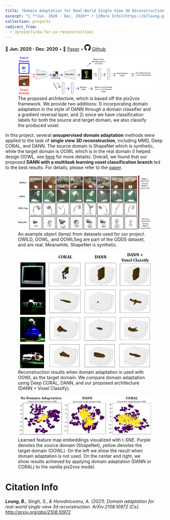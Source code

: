 ```yaml
---
title: "Domain Adaptation for Real-World Single View 3D Reconstruction"
excerpt: "📅 **Jun. 2020 - Dec. 2020** • 🔎[More Info](https://b7leung.github.io/projects/da-for-sv-reconstruction/) • 📄 [Paper](http://arxiv.org/pdf/2108.10972.pdf) <br/> Studies the application of several domain adaptation techniques (MMD, Deep CORAL, DANN) to enable unsupervised transfer from CAD ShapeNet data to real world data, for the task of single view 3D reconstruction. <br/><img src='/images/DA_For_SVR_Main_Picture.png'>"
collection: projects
redirect_from: 
  - /projects/da-for-sv-reconstruction/
---
```


📅 **Jun. 2020 - Dec. 2020** • 📄 [Paper](http://arxiv.org/pdf/2108.10972.pdf) • <img src="/images/github_icon.png" width="20" height="20"> [Github](https://github.com/b7leung/Domain-Adaptation-Single-View-Reconstruction)

<figure>
  <img src="/images/DA_For_SVR_Main_Picture.png" >
  <figcaption>The proposed architecture, which is based off the pix2vox framework. We provide two additions: 1) incorporating domain adaptation in the style of DANN through a domain classifier and a gradient reversal layer, and 2) since we have classification labels for both the source and target domain, we also classify the produced voxel.</figcaption>
</figure>

In this project, several **unsupervised domain adaptation** methods were applied to the task of **single view 3D reconstruction**, including MMD, Deep CORAL, and DANN. The source domain is ShapeNet which is synthetic, while the target domain is OOWL which is in the real domain (I helped design OOWL, see [here](https://b7leung.github.io/projects/drone-flight-dataset/) for more details). Overall, we found that our proposed **DANN with a multitask learning voxel classification branch** led to the best results. For details, please refer to the [paper](http://arxiv.org/pdf/2108.10972.pdf).


<figure>
  <img src="/images/da_svr/oowl.png" >
  <figcaption>An example object (lamp) from datasets used for our project. OWILD, OOWL, and OOWLSeg are part of the ODDS dataset, and are real. Meanwhile, ShapeNet is synthetic.</figcaption>
</figure>

<figure>
  <img src="/images/da_svr/qual.png" >
  <figcaption>Reconstruction results when domain adaptation is used with OOWL as the target domain. We compare domain adaptation using Deep CORAL, DANN, and our proposed architecture (DANN + Voxel Classify).</figcaption>
</figure>

<figure>
  <img src="/images/da_svr/tsne.png" >
  <figcaption>Learned feature map embeddings visualized with t-SNE. Purple denotes the source domain (ShapeNet), yellow denotes the target domain (OOWL). On the left we show the result when domain adaptation is not used. On the center and right, we show results achieved by applying domain adaptation (DANN or CORAL) to the vanilla pix2vox model.</figcaption>
</figure>


Citation Info
======

_**Leung, B.**, Singh, S., & Horodniceanu, A. (2021). Domain adaptation for real-world single view 3d reconstruction. ArXiv:2108.10972 [Cs]. http://arxiv.org/abs/2108.10972_


